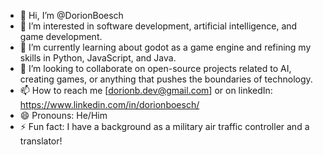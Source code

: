 - 👋 Hi, I’m @DorionBoesch
- 👀 I’m interested in software development, artificial intelligence, and game development.
- 🌱 I’m currently learning about godot as a game engine and refining my skills in Python, JavaScript, and Java.
- 💞️ I’m looking to collaborate on open-source projects related to AI, creating games, or anything that pushes the boundaries of technology.
- 📫 How to reach me [dorionb.dev@gmail.com] or on linkedIn: https://www.linkedin.com/in/dorionboesch/
- 😄 Pronouns: He/Him
- ⚡ Fun fact: I have a background as a military air traffic controller and a translator!

<!---
DorionBoesch/DorionBoesch is a ✨ special ✨ repository because its `README.md` (this file) appears on your GitHub profile.
You can click the Preview link to take a look at your changes.
--->
